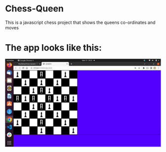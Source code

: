 # Chess-Queen
This is a javascript chess project that shows the queens co-ordinates and moves
# The app looks like this: 
  ![Image](./stuff/Screenshot%20from%202022-06-15%2018-22-54.png) 

